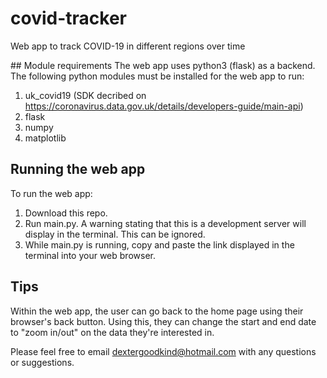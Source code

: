 # covid-tracker
Web app to track COVID-19 in different regions over time

## Module requirements
The web app uses python3 (flask) as a backend. The following python modules must be installed for the web app to run:
1. uk_covid19 (SDK decribed on https://coronavirus.data.gov.uk/details/developers-guide/main-api) 
2. flask
3. numpy
4. matplotlib

## Running the web app
To run the web app:
1. Download this repo. 
2. Run main.py. A warning stating that this is a development server will display in the terminal. This can be ignored. 
3. While main.py is running, copy and paste the link displayed in the terminal into your web browser. 

## Tips
Within the web app, the user can go back to the home page using their browser's back button. Using this, they can change the start and end date to "zoom in/out" on the data they're interested in. 


Please feel free to email dextergoodkind@hotmail.com with any questions or suggestions. 
